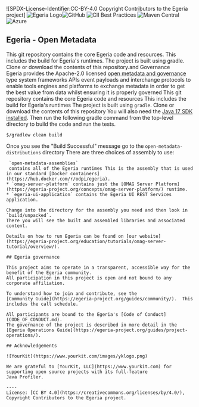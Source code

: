 ![SPDX-License-Identifier:CC-BY-4.0 Copyright
Contributors to the Egeria project]
![Egeria Logo](assets/img/ODPi_Egeria_Logo_color.png)![GitHub](https://img.shields.io/github/license/odpi/egeria)
![CII Best Practices](https://bestpractices.coreinfrastructure.org/projects/3044/badge)
![Maven Central](https://img.shields.io/maven-central/v/org.odpi.egeria/egeria)
![Azure](https://dev.azure.com/odpi/egeria/_apis/build/status/odpi.egeria)


## Egeria - Open Metadata 
This git repository contains the core Egeria code and resources. This includes the build for Egeria's runtimes. The project is built using gradle. Clone or download the contents of this repository.and Governance  
Egeria provides the Apache-2.0 licensed [open metadata and governance](https://egeria-project.org)
type system
frameworks APIs  event
payloads and interchange 
protocols to enable tools
engines and platforms
to exchange metadata in order
to get the best value from data
whilst ensuring it is properly governed
This git repository contains 
the core Egeria code and resources  This includes the build 
for Egeria's runtimes
The project is built 
using
`gradle`.  Clone or download the contents of this repository
You will also need the
[Java 17 SDK installed](https://adoptium.net/).
Then run the following gradle command from the top-level directory to build the code and run the tests.

```$/gradlew clean build```

Once you see the
"Build Successful"
message go to the 
`open-metadata-distributions` 
directory There are three choices of assembly to use:

```
 `open-metadata-assemblies`
 contains all of the Egeria runtimes This is the assembly that is used in our standard [Docker containers](https://hub.docker.com/r/odpi/egeria).
* `omag-server-platform` contains just the [OMAG Server Platform](https://egeria-project.org/concepts/omag-server-platform/) runtime.
* `egeria-ui-application` contains the Egeria UI REST Services application.

Change into the directory for the assembly you need and then look in `build/unpacked`.
There you will see the built and assembled libraries and associated content.

Details on how to run Egeria can be found on [our website](https://egeria-project.org/education/tutorials/omag-server-tutorial/overview/).

## Egeria governance

This project aims to operate in a transparent, accessible way for the benefit of the Egeria community.
All participation in this project is open and not bound to any corporate affiliation.

To understand how to join and contribute, see the 
[Community Guide](https://egeria-project.org/guides/community/).  This includes the call schedule.

All participants are bound to the Egeria's [Code of Conduct](CODE_OF_CONDUCT.md).
The governance of the project is described in more detail in the
[Egeria Operations Guide](https://egeria-project.org/guides/project-operations/).

## Acknowledgements

![YourKit](https://www.yourkit.com/images/yklogo.png)

We are grateful to [YourKit, LLC](https://www.yourkit.com) for supporting open source projects with its full-feature
Java Profiler.

----
License: [CC BY 4.0](https://creativecommons.org/licenses/by/4.0/),
Copyright Contributors to the Egeria project.
